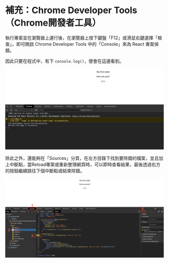 # 補充：Chrome Developer Tools（Chrome開發者工具）

執行專案並在瀏覽器上運行後，在瀏覽器上按下鍵盤「F12」或滑鼠右鍵選擇「檢查」，即可開啟 Chrome Developer Tools 中的「Console」來為 React 專案偵錯。

因此只要在程式中，有下 `console.log()`，便會在這邊看到。

![debug](https://github.com/weichinhsu/react-implement/blob/master/images/ch1/debug-1.png?raw=true)

除此之外，還能夠在「Sources」分頁，在左方目錄下找到要除錯的檔案，並且加上中斷點，當Reload專案或重新整理網頁時，可以即時查看結果，最後透過右方的按鈕繼續跳往下個中斷點或結束除錯。

![debug](https://github.com/weichinhsu/react-implement/blob/master/images/ch1/debug-2.png?raw=true)

